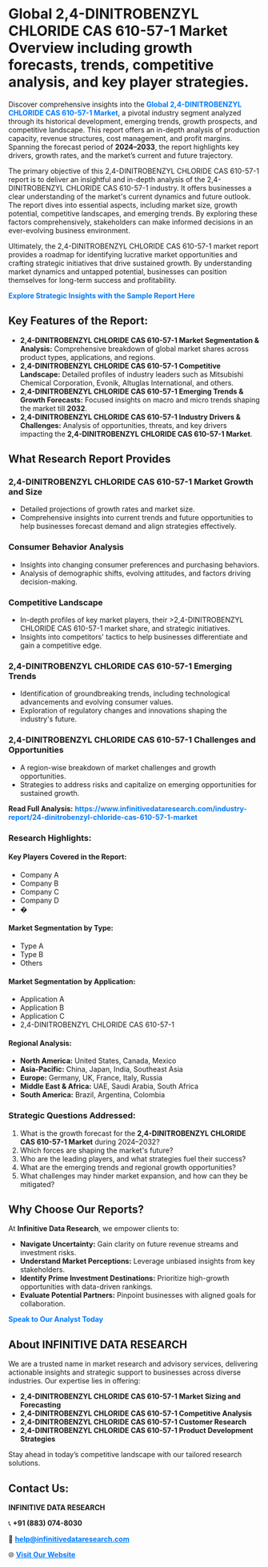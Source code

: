 <h1>Global 2,4-DINITROBENZYL CHLORIDE CAS 610-57-1 Market Overview including growth forecasts, trends, competitive analysis, and key player strategies.</h1>
<p>
Discover comprehensive insights into the 
<a href="https://www.infinitivedataresearch.com/industry-report/24-dinitrobenzyl-chloride-cas-610-57-1-market" rel="dofollow" style="color: #007BFF; text-decoration: none;"><strong>Global 2,4-DINITROBENZYL CHLORIDE CAS 610-57-1 Market</strong></a>, a pivotal industry segment analyzed through its historical development, emerging trends, growth prospects, and competitive landscape. This report offers an in-depth analysis of production capacity, revenue structures, cost management, and profit margins. Spanning the forecast period of <strong>2024–2033</strong>, the report highlights key drivers, growth rates, and the market’s current and future trajectory.
</p>
<p>
The primary objective of this 2,4-DINITROBENZYL CHLORIDE CAS 610-57-1 report is to deliver an insightful and in-depth analysis of the 2,4-DINITROBENZYL CHLORIDE CAS 610-57-1 industry. It offers businesses a clear understanding of the market's current dynamics and future outlook. The report dives into essential aspects, including market size, growth potential, competitive landscapes, and emerging trends. By exploring these factors comprehensively, stakeholders can make informed decisions in an ever-evolving business environment.
</p>
<p>
Ultimately, the 2,4-DINITROBENZYL CHLORIDE CAS 610-57-1 market report provides a roadmap for identifying lucrative market opportunities and crafting strategic initiatives that drive sustained growth. By understanding market dynamics and untapped potential, businesses can position themselves for long-term success and profitability.
</p>
<p>
<a href="https://www.infinitivedataresearch.com/request-sample/reportId=104068" style="color: #007BFF; text-decoration: none;"><strong>Explore Strategic Insights with the Sample Report Here</strong></a>
</p>

<h2>Key Features of the Report:</h2>
<ul>
<li><strong>2,4-DINITROBENZYL CHLORIDE CAS 610-57-1 Market Segmentation & Analysis:</strong> Comprehensive breakdown of global market shares across product types, applications, and regions.</li>
<li><strong>2,4-DINITROBENZYL CHLORIDE CAS 610-57-1 Competitive Landscape:</strong> Detailed profiles of industry leaders such as Mitsubishi Chemical Corporation, Evonik, Altuglas International, and others.</li>
<li><strong>2,4-DINITROBENZYL CHLORIDE CAS 610-57-1 Emerging Trends & Growth Forecasts:</strong> Focused insights on macro and micro trends shaping the market till <strong>2032</strong>.</li>
<li><strong>2,4-DINITROBENZYL CHLORIDE CAS 610-57-1 Industry Drivers & Challenges:</strong> Analysis of opportunities, threats, and key drivers impacting the <strong>2,4-DINITROBENZYL CHLORIDE CAS 610-57-1 Market</strong>.</li>
</ul>

<h2>What Research Report Provides</h2>
<h3>2,4-DINITROBENZYL CHLORIDE CAS 610-57-1 Market Growth and Size</h3>
<ul>
<li>Detailed projections of growth rates and market size.</li>
<li>Comprehensive insights into current trends and future opportunities to help businesses forecast demand and align strategies effectively.</li>
</ul>

<h3>Consumer Behavior Analysis</h3>
<ul>
<li>Insights into changing consumer preferences and purchasing behaviors.</li>
<li>Analysis of demographic shifts, evolving attitudes, and factors driving decision-making.</li>
</ul>

<h3>Competitive Landscape</h3>
<ul>
<li>In-depth profiles of key market players, their >2,4-DINITROBENZYL CHLORIDE CAS 610-57-1 market share, and strategic initiatives.</li>
<li>Insights into competitors' tactics to help businesses differentiate and gain a competitive edge.</li>
</ul>

<h3>2,4-DINITROBENZYL CHLORIDE CAS 610-57-1 Emerging Trends</h3>
<ul>
<li>Identification of groundbreaking trends, including technological advancements and evolving consumer values.</li>
<li>Exploration of regulatory changes and innovations shaping the industry's future.</li>
</ul>

<h3>2,4-DINITROBENZYL CHLORIDE CAS 610-57-1 Challenges and Opportunities</h3>
<ul>
<li>A region-wise breakdown of market challenges and growth opportunities.</li>
<li>Strategies to address risks and capitalize on emerging opportunities for sustained growth.</li>
</ul>
<p><strong>Read Full Analysis:</strong> <a href="https://www.infinitivedataresearch.com/industry-report/24-dinitrobenzyl-chloride-cas-610-57-1-market" rel="dofollow" style="color: #007BFF; text-decoration: none;"><strong>https://www.infinitivedataresearch.com/industry-report/24-dinitrobenzyl-chloride-cas-610-57-1-market</strong></a></p>
<h3>Research Highlights:</h3>
<h4>Key Players Covered in the Report:</h4>
<ul><li>Company A</li><li>Company B</li><li>Company C</li><li>Company D</li><li>�</li></ul>
<h4>Market Segmentation by Type:</h4>
<ul><li>Type A</li><li>Type B</li><li>Others</li></ul>
<h4>Market Segmentation by Application:</h4>
<ul><li>Application A</li><li>Application B</li><li>Application C</li><li>2,4-DINITROBENZYL CHLORIDE CAS 610-57-1</li></ul>

<h4>Regional Analysis:</h4>
<ul>
<li><strong>North America:</strong> United States, Canada, Mexico</li>
<li><strong>Asia-Pacific:</strong> China, Japan, India, Southeast Asia</li>
<li><strong>Europe:</strong> Germany, UK, France, Italy, Russia</li>
<li><strong>Middle East & Africa:</strong> UAE, Saudi Arabia, South Africa</li>
<li><strong>South America:</strong> Brazil, Argentina, Colombia</li>
</ul>

<h3>Strategic Questions Addressed:</h3>
<ol>
<li>What is the growth forecast for the <strong>2,4-DINITROBENZYL CHLORIDE CAS 610-57-1 Market</strong> during 2024–2032?</li>
<li>Which forces are shaping the market's future?</li>
<li>Who are the leading players, and what strategies fuel their success?</li>
<li>What are the emerging trends and regional growth opportunities?</li>
<li>What challenges may hinder market expansion, and how can they be mitigated?</li>
</ol>

<h2>Why Choose Our Reports?</h2>
<p>At <strong>Infinitive Data Research</strong>, we empower clients to:</p>
<ul>
<li><strong>Navigate Uncertainty:</strong> Gain clarity on future revenue streams and investment risks.</li>
<li><strong>Understand Market Perceptions:</strong> Leverage unbiased insights from key stakeholders.</li>
<li><strong>Identify Prime Investment Destinations:</strong> Prioritize high-growth opportunities with data-driven rankings.</li>
<li><strong>Evaluate Potential Partners:</strong> Pinpoint businesses with aligned goals for collaboration.</li>
</ul>
<p><a href="https://www.infinitivedataresearch.com/industry-report/24-dinitrobenzyl-chloride-cas-610-57-1-market" rel="dofollow" style="color: #007BFF; text-decoration: none;"><strong>Speak to Our Analyst Today</strong></a></p>

<h2>About INFINITIVE DATA RESEARCH</h2>
<p>We are a trusted name in market research and advisory services, delivering actionable insights and strategic support to businesses across diverse industries. Our expertise lies in offering:</p>
<ul>
<li><strong>2,4-DINITROBENZYL CHLORIDE CAS 610-57-1 Market Sizing and Forecasting</strong></li>
<li><strong>2,4-DINITROBENZYL CHLORIDE CAS 610-57-1 Competitive Analysis</strong></li>
<li><strong>2,4-DINITROBENZYL CHLORIDE CAS 610-57-1 Customer Research</strong></li>
<li><strong>2,4-DINITROBENZYL CHLORIDE CAS 610-57-1 Product Development Strategies</strong></li>
</ul>
<p>Stay ahead in today’s competitive landscape with our tailored research solutions.</p>

<h2>Contact Us:</h2>
<p><strong>INFINITIVE DATA RESEARCH</strong></p>
<p>📞 <strong>+91 (883) 074-8030</strong></p>
<p>📧 <strong><a href="mailto:help@infinitivedataresearch.com" style="color: #007BFF;">help@infinitivedataresearch.com</a></strong></p>
<p>🌐 <strong><a href="https://www.infinitivedataresearch.com" rel="dofollow" style="color: #007BFF;">Visit Our Website</a></strong></p>